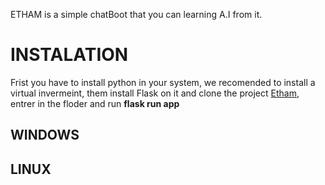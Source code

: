 ETHAM is a simple chatBoot that you can learning A.I from it.


# INSTALATION
Frist you have to install python in your system, we recomended to install a virtual invermeint, them install Flask on it and clone the project <a target="_blank" href="https://github.com/zacariasjuliano/etham_web.git">Etham</a>, entrer in the floder and run <b>flask run app</b>


## WINDOWS

## LINUX


